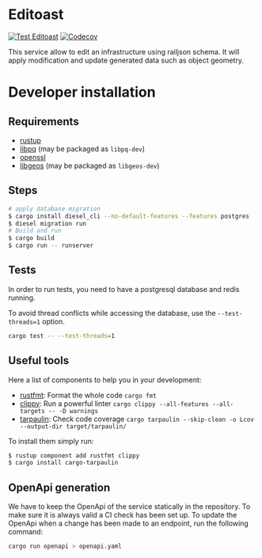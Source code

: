 # Editoast

[![Test Editoast](https://github.com/osrd-project/osrd/actions/workflows/editoast.yml/badge.svg)](https://github.com/osrd-project/osrd/actions/workflows/editoast.yml)
[![Codecov](https://codecov.io/gh/osrd-project/osrd/branch/dev/graph/badge.svg?token=O3NAHQ01NO&flag=editoast)](https://codecov.io/gh/osrd-project/osrd)

This service allow to edit an infrastructure using railjson schema.
It will apply modification and update generated data such as object geometry.

# Developer installation

## Requirements

- [rustup](https://rustup.rs/)
- [libpq](https://www.postgresql.org/docs/current/libpq.html) (may be packaged as `libpq-dev`)
- [openssl](https://www.openssl.org)
- [libgeos](https://libgeos.org/usage/install/) (may be packaged as `libgeos-dev`)

## Steps

```sh
# apply database migration
$ cargo install diesel_cli --no-default-features --features postgres
$ diesel migration run
# Build and run
$ cargo build
$ cargo run -- runserver
```

## Tests

In order to run tests, you need to have a postgresql database and redis running.

To avoid thread conflicts while accessing the database, use the `--test-threads=1` option.

<!--- TODO: when tests are isolated, allow multiple threads (4 may be a good tradeoff for speed/DB pool)  --->

```sh
cargo test -- --test-threads=1
```

## Useful tools

Here a list of components to help you in your development:

 - [rustfmt](https://github.com/rust-lang/rustfmt): Format the whole code `cargo fmt`
 - [clippy](https://github.com/rust-lang/rust-clippy): Run a powerful linter `cargo clippy --all-features --all-targets -- -D warnings`
 - [tarpaulin](https://github.com/xd009642/tarpaulin): Check code coverage `cargo tarpaulin --skip-clean -o Lcov --output-dir target/tarpaulin/`

To install them simply run:
```sh
$ rustup component add rustfmt clippy
$ cargo install cargo-tarpaulin
```

## OpenApi generation

We have to keep the OpenApi of the service statically in the repository.
To make sure it is always valid a CI check has been set up. To update the
OpenApi when a change has been made to an endpoint, run the following command:

```sh
cargo run openapi > openapi.yaml
```
